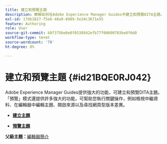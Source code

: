 ```yaml
---
title: 建立和預覽主題
description: 瞭解如何在Adobe Experience Manager Guides中建立和預覽DITA主題。
exl-id: 17db1827-f5e6-48a9-8989-5e24c3671e55
feature: Authoring
role: User
source-git-commit: b8f3756e0e8f0338942efb77f00600703be8f6d8
workflow-type: tm+mt
source-wordcount: '78'
ht-degree: 0%

---
```


# 建立和預覽主題 {#id21BQE0RJ042}

Adobe Experience Manager Guides提供強大的功能，可建立和預覽DITA主題。 「預覽」模式還提供許多強大的功能，可幫助您執行關鍵操作，例如檢視中繼資料、在編輯器中編輯主題、開啟來源以及尋找網頁型版本差異。

- **[建立主題](web-editor-create-topics.md)**

- **[預覽主題](web-editor-preview-topics.md)**


**父級主題：**&#x200B;[&#x200B;編輯器簡介](web-editor.md)
